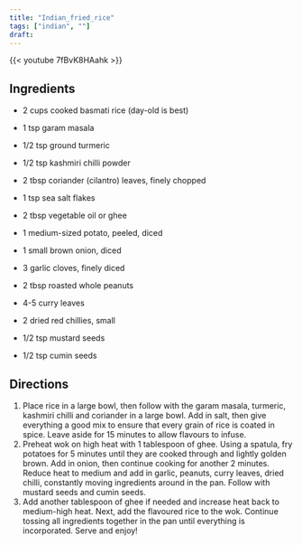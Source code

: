 ```yaml
---
title: "Indian_fried_rice"
tags: ["indian", ""]
draft:
---
```


{{< youtube 7fBvK8HAahk  >}}

## Ingredients

-   2 cups cooked basmati rice (day-old is best)

-   1 tsp garam masala

-   1/2 tsp ground turmeric

-   1/2 tsp kashmiri chilli powder

-   2 tbsp coriander (cilantro) leaves, finely chopped

-   1 tsp sea salt flakes

-   2 tbsp vegetable oil or ghee

-   1 medium-sized potato, peeled, diced

-   1 small brown onion, diced

-   3 garlic cloves, finely diced

-   2 tbsp roasted whole peanuts

-   4-5 curry leaves

-   2 dried red chillies, small

-   1/2 tsp mustard seeds

-   1/2 tsp cumin seeds

## Directions

1. Place rice in a large bowl, then follow with the garam masala, turmeric, kashmiri chilli and coriander in a large bowl. Add in salt, then give everything a good mix to ensure that every grain of rice is coated in spice. Leave aside for 15 minutes to allow flavours to infuse.
2. Preheat wok on high heat with 1 tablespoon of ghee. Using a spatula, fry potatoes for 5 minutes until they are cooked through and lightly golden brown. Add in onion, then continue cooking for another 2 minutes. Reduce heat to medium and add in garlic, peanuts, curry leaves, dried chilli, constantly moving ingredients around in the pan. Follow with mustard seeds and cumin seeds.
3. Add another tablespoon of ghee if needed and increase heat back to medium-high heat. Next, add the flavoured rice to the wok. Continue tossing all ingredients together in the pan until everything is incorporated. Serve and enjoy!
